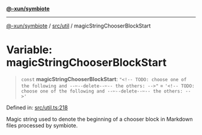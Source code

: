 [**@-xun/symbiote**](../../../README.md)

***

[@-xun/symbiote](../../../README.md) / [src/util](../README.md) / magicStringChooserBlockStart

# Variable: magicStringChooserBlockStart

> `const` **magicStringChooserBlockStart**: `"<!-- TODO: choose one of the following and --✄--delete--✄-- the others: -->"` = `'<!-- TODO: choose one of the following and --✄--delete--✄-- the others: -->'`

Defined in: [src/util.ts:218](https://github.com/Xunnamius/symbiote/blob/726d79e4b4249d13e12a53938af9a921099a47e6/src/util.ts#L218)

Magic string used to denote the beginning of a chooser block in Markdown
files processed by symbiote.

